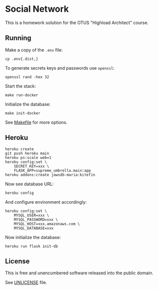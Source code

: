 # Social Network

This is a homework solution for the OTUS "Highload Architect" course.

## Running

Make a copy of the `.env` file:

```shell
cp .env{.dist,}
```

To generate secrets keys and passwords use `openssl`:

```shell
openssl rand -hex 32
```

Start the stack:

```shell
make run-docker
```

Initialize the database:

```shell
make init-docker
```

See [Makefile](./Makefile) for more options.

## Heroku

```shell
heroku create
git push heroku main
heroku ps:scale web=1
heroku config:set \
    SECRET_KEY=xxx \
    FLASK_APP=supreme_umbrella.main:app
heroku addons:create jawsdb-maria:kitefin
```

Now see database URL:

```shell
heroku config
```

And configure environment accordingly:

```shell
heroku config:set \
    MYSQL_USER=xxx \
    MYSQL_PASSWORD=xxx \
    MYSQL_HOST=xxx.amazonaws.com \
    MYSQL_DATABASE=xxx
```

Now initialize the database:

```shell
heroku run flask init-db
```

## License

This is free and unencumbered software released into the public domain.

See [UNLICENSE](./UNLICENSE) file.
